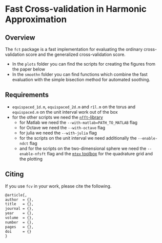 # Fast Cross-validation in Harmonic Approximation

## Overview

The `fct` package is a fast implementation for evaluating the ordinary cross-validation score and the generalized cross-validation score.
 * In the `plots` folder you can find the scripts for creating the figures from the paper below
 * In the `smoothn` folder you can find functions which combine the fast evaluation with the simple bisection method for automated soothing.

## Requirements

 * `equispaced_1d.m`, `equispaced_2d.m` and `r1l.m` on the torus and `equispaced.m` on the unit interval work out of the box
 * for the other scripts we need the [`nfft`-library](https://www-user.tu-chemnitz.de/~potts/nfft)
   * for Matlab we need the `--with-matlab=PATH_TO_MATLAB` flag
   * for Octave we need the `--with-octave` flag
   * for julia we need the `--with-julia` flag
   * for the scripts on the unit interval we need additionally the `--enable-ndct` flag
   * and for the scripts on the two-dimensional sphere we need the `--enable-nfsft` flag and the [`mtex` toolbox](https://github.com/mtex-toolbox) for the quadrature grid and the plotting

## Citing

If you use `fcv` in your work, please cite the following.

```tex
@article{,
author  = {},
title   = {},
journal = {},
year    = {},
volume  = {},
number  = {},
pages   = {},
doi     = {}
}
```
